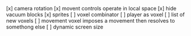 [x] camera rotation
[x] movent controls operate in local space
[x] hide vacuum blocks
[x] sprites
[ ] voxel combinator
[ ] player as voxel
[ ] list of new voxels
[ ] movement voxel imposes a movement then resolves to somethong else
[ ] dynamic screen size
